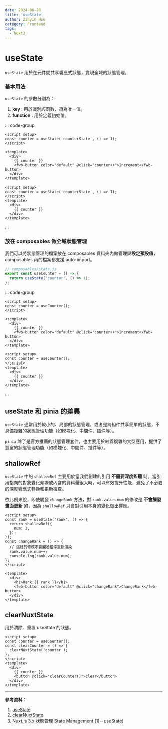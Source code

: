 ```yaml
---
date: 2024-06-28
title: 'useState'
author: Zihyin Hsu
category: Frontend
tags:
  - Nuxt3
---
```


# useState

`useState` 用於在元件間共享響應式狀態，實現全域的狀態管理。

### 基本用法

`useState` 的參數分別為：

1. **key** : 用於識別該函數，須為唯一值。
2. **function** : 用於定義初始值。

::: code-group

```vue [index.vue]{2}
<script setup>
const counter = useState('counterState', () => 1);
</script>

<template>
  <div>
    {{ counter }}
    <fwb-button color="default" @click="counter++">Increment</fwb-button>
  </div>
</template>
```

```vue [about.vue]{2}
<script setup>
const counter = useState('counterState', () => 1);
</script>
<template>
  <div>
    {{ counter }}
  </div>
</template>
```

:::

### 放在 composables 做全域狀態管理

我們可以將狀態管理的檔案放在 composables 資料夾內做管理與**設定預設值**，composables 內的檔案都支援 auto-import。

```js
// composables/state.js
export const useCounter = () => {
  return useState('counter', () => 1);
};
```

::: code-group

```vue [index.vue]{2}
<script setup>
const counter = useCounter();
</script>

<template>
  <div>
    {{ counter }}
    <fwb-button color="default" @click="counter++">Increment</fwb-button>
  </div>
</template>
```

```vue [about.vue]{2}
<script setup>
const counter = useCounter();
</script>
<template>
  <div>
    {{ counter }}
  </div>
</template>
```

:::

## useState 和 pinia 的差異

`useState` 通常用於較小的、局部的狀態管理，或者是跨組件共享簡單的狀態，不具備複雜的狀態管理功能（如模塊化、中間件、插件等）。

`pinia` 除了是官方推薦的狀態管理套件，也主要用於較爲複雜的大型應用，提供了豐富的狀態管理功能（如模塊化、中間件、插件等）。

## shallowRef

`useState` 中的 `shallowRef` 主要用於當我們創建的引用 **不需要深度監聽** 時。當引用指向的對象變化頻繁或內含的資料量很大時，可以有效提升性能，避免了不必要的深度響應式轉換和更新檢查。

依此例來說，即使觸發 `changeRank` 方法，對 `rank.value.num` 的修改是 **不會觸發畫面更新** 的，因為 `shallowRef` 只會對引用本身的變化做出響應。

```vue
<script setup>
const rank = useState('rank', () => {
  return shallowRef({
    num: 3,
  });
});
const changeRank = () => {
  // 這樣的修改不會觸發組件重新渲染
  rank.value.num++;
  console.log(rank.value.num);
};
</script>

<template>
  <div>
    <h1>Rank:{{ rank }}</h1>
    <fwb-button color="default" @click="changeRank">ChangeRank</fwb-button>
  </div>
</template>
```

## clearNuxtState

用於清除、重置 useState 的狀態。

```vue
<script setup>
const counter = useCounter();
const clearCounter = () => {
  clearNuxtState('counter');
};
</script>
<template>
  <div>
    {{ counter }}
    <button @click="clearCounter()">clear</button>
  </div>
</template>
```

---

**參考資料：**

1. [useState](https://nuxt.com/docs/api/composables/use-state)
2. [clearNuxtState](https://nuxt.com/docs/api/utils/clear-nuxt-state)
3. [Nuxt.js 3.x 狀態管理 State Management (1)－useState)](https://clairechang.tw/2023/08/14/nuxt3/nuxt-v3-state-management-usestate/)
